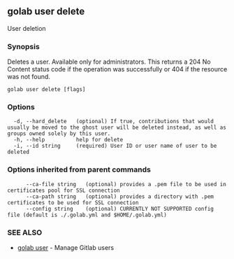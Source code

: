 ## golab user delete

User deletion

### Synopsis


Deletes a user. Available only for administrators. This returns a 204 No Content status code if the operation was successfully or 404 if the resource was not found.

```
golab user delete [flags]
```

### Options

```
  -d, --hard_delete   (optional) If true, contributions that would usually be moved to the ghost user will be deleted instead, as well as groups owned solely by this user.
  -h, --help          help for delete
  -i, --id string     (required) User ID or user name of user to be deleted
```

### Options inherited from parent commands

```
      --ca-file string   (optional) provides a .pem file to be used in certificates pool for SSL connection
      --ca-path string   (optional) provides a directory with .pem certificates to be used for SSL connection
      --config string    (optional) CURRENTLY NOT SUPPORTED config file (default is ./.golab.yml and $HOME/.golab.yml)
```

### SEE ALSO
* [golab user](golab_user.md)	 - Manage Gitlab users

